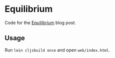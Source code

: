# Equilibrium

Code for the [Equilibrium](http://nbeloglazov.com/2014/09/09/equilibrium.html) blog post.

## Usage

Run `lein cljsbuild once` and open `web/index.html`.
